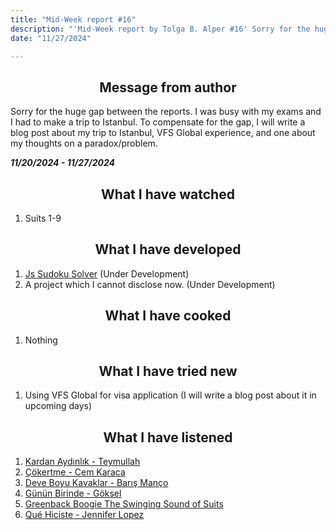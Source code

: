 ```yaml
---
title: "Mid-Week report #16"
description: "'Mid-Week report by Tolga B. Alper #16' Sorry for the huge gap, I was busy with my exams."
date: "11/27/2024"

---
```


## <center> Message from author </center>

Sorry for the huge gap between the reports. I was busy with my exams and I had to make a trip to Istanbul. To compensate for the gap, I will write a blog post about my trip to Istanbul, VFS Global experience, and one about my thoughts on a paradox/problem.

*__11/20/2024 - 11/27/2024__*

## <center> What I have watched </center>

1. Suits 1-9

## <center> What I have developed </center>

1. [Js Sudoku Solver](https://github.com/tolgabalper/Js-Sudoku-Solver) (Under Development)
2. A project which I cannot disclose now. (Under Development)

## <center> What I have cooked </center>

1. Nothing

## <center> What I have tried new </center>

1. Using VFS Global for visa application (I will write a blog post about it in upcoming days)

## <center> What I have listened </center>

1. [Kardan Aydınlık - Teymullah](https://open.spotify.com/intl-tr/track/3oSvgrQVA3uPj1GaPjjyWX?si=9881fb7e917a4b95)
2. [Çökertme - Cem Karaca](https://open.spotify.com/intl-tr/track/26g90nfKw79y5ZcRRqHLCz?si=b52a94834660462d)
3. [Deve Boyu Kavaklar - Barış Manço](https://open.spotify.com/track/6IIc3t7CYH3x9ii5L6fi8D)
4. [Günün Birinde - Göksel](https://open.spotify.com/intl-tr/track/1su5sGVxYB7zsOF49loumU?si=c008ed7b6baf453e)
5. [Greenback Boogie The Swinging Sound of Suits](https://open.spotify.com/track/7dQ2lz4Bltpn5lkqghcODN)
6. [Qué Hiciste - Jennifer Lopez](https://open.spotify.com/track/6jGH911Nz9lPCSK9pd4tVQ)
